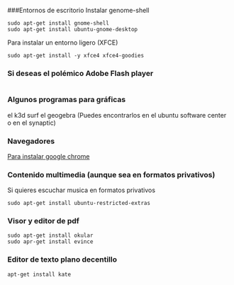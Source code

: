 
###Entornos de escritorio
Instalar genome-shell

```
sudo apt-get install gnome-shell  
sudo apt-get install ubuntu-gnome-desktop
```

Para instalar un entorno ligero (XFCE)

```
sudo apt-get install -y xfce4 xfce4-goodies
```

### Si deseas el polémico Adobe Flash player
```

```
### Algunos programas para gráficas 
el k3d surf
el geogebra
(Puedes encontrarlos en el ubuntu software center o en el synaptic)

### Navegadores
[Para instalar google chrome](http://askubuntu.com/questions/510056/how-to-install-google-chrome) 

### Contenido multimedia (aunque sea en formatos privativos)
Si quieres escuchar musica en formatos privativos
```
sudo apt-get install ubuntu-restricted-extras
```

### Visor y editor de pdf
```
sudo apt-get install okular
sudo apr-get install evince
```

### Editor de texto plano decentillo 
```
apt-get install kate
```

